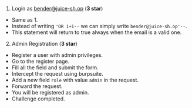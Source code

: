 1. Login as bender@juice-sh.op (**3 star**)

- Same as 1.
- Instead of writing `'OR 1+1--` we can simply write `bender@juice-sh.op'--`.
- This statement will return to true always when the email is a valid one.

2. Admin Registration (**3 star**)

- Register a user with admin privileges.
- Go to the register page.
- Fill all the field and submit the form.
- Intercept the request using burpsuite.
- Add a new field `role` with value `admin` in the request.
- Forward the request.
- You will be registered as admin.
- Challenge completed.
